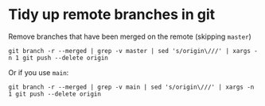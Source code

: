 # Tidy up remote branches in git

Remove branches that have been merged on the remote (skipping `master`)

```
git branch -r --merged | grep -v master | sed 's/origin\///' | xargs -n 1 git push --delete origin
```

Or if you use `main`:

```
git branch -r --merged | grep -v main | sed 's/origin\///' | xargs -n 1 git push --delete origin
```
